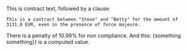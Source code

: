 This is contract text, followed by a clause:
``` <clause name="agreement"/>
This is a contract between "Steve" and "Betty" for the amount of 3131.0 EUR, even in the presence of force majeure.
```
There is a penalty of 10.99% for non compliance.
And this: {something something}} is a computed value.